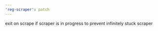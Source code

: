 ```yaml
---
'reg-scraper': patch
---
```


exit on scrape if scraper is in progress to prevent infinitely stuck scraper
